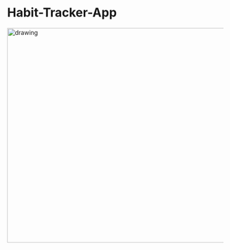 # Habit-Tracker-App

<img src="https://user-images.githubusercontent.com/71834118/194717912-1b415f1a-e0a8-48a7-9727-fc526b7fb92f.jpeg" alt="drawing" width="1248" height = "500"/>
